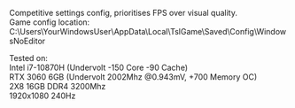Competitive settings config, prioritises FPS over visual quality.</br>
Game config location: C:\Users\YourWindowsUser\AppData\Local\TslGame\Saved\Config\WindowsNoEditor

Tested on:</br>
Intel i7-10870H (Undervolt -150 Core -90 Cache)</br>
RTX 3060 6GB (Undervolt 2002Mhz @0.943mV, +700 Memory OC)</br>
2X8 16GB DDR4 3200Mhz</br>
1920x1080 240Hz
